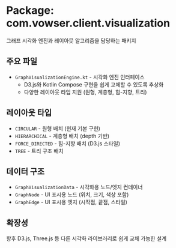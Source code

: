 # Package: com.vowser.client.visualization

그래프 시각화 엔진과 레이아웃 알고리즘을 담당하는 패키지

## 주요 파일
- `GraphVisualizationEngine.kt` - 시각화 엔진 인터페이스
  - D3.js와 Kotlin Compose 구현을 쉽게 교체할 수 있도록 추상화
  - 다양한 레이아웃 타입 지원 (원형, 계층형, 힘-지향, 트리)

## 레이아웃 타입
- `CIRCULAR` - 원형 배치 (현재 기본 구현)
- `HIERARCHICAL` - 계층형 배치 (depth 기반)
- `FORCE_DIRECTED` - 힘-지향 배치 (D3.js 스타일)
- `TREE` - 트리 구조 배치

## 데이터 구조
- `GraphVisualizationData` - 시각화용 노드/엣지 컨테이너
- `GraphNode` - UI 표시용 노드 (위치, 크기, 색상 포함)
- `GraphEdge` - UI 표시용 엣지 (시작점, 끝점, 스타일)

## 확장성
향후 D3.js, Three.js 등 다른 시각화 라이브러리로 쉽게 교체 가능한 설계